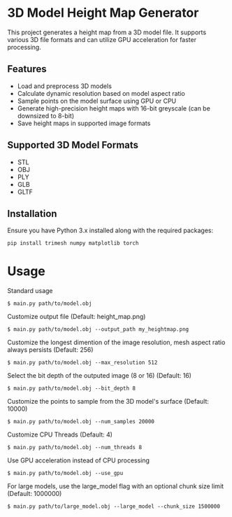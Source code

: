 # 3D Model Height Map Generator

This project generates a height map from a 3D model file. It supports various 3D file formats and can utilize GPU acceleration for faster processing.

## Features

- Load and preprocess 3D models
- Calculate dynamic resolution based on model aspect ratio
- Sample points on the model surface using GPU or CPU
- Generate high-precision height maps with 16-bit greyscale (can be downsized to 8-bit)
- Save height maps in supported image formats

## Supported 3D Model Formats

- STL
- OBJ
- PLY
- GLB
- GLTF

## Installation

Ensure you have Python 3.x installed along with the required packages:

```bash
pip install trimesh numpy matplotlib torch
```

# Usage

Standard usage

    $ main.py path/to/model.obj

Customize output file (Default: height_map.png)

    $ main.py path/to/model.obj --output_path my_heightmap.png

Customize the longest dimention of the image resolution, mesh aspect ratio always persists (Default: 256)

    $ main.py path/to/model.obj --max_resolution 512

Select the bit depth of the outputed image (8 or 16) (Default: 16)

    $ main.py path/to/model.obj --bit_depth 8

Customize the points to sample from the 3D model's surface (Default: 10000)

    $ main.py path/to/model.obj --num_samples 20000
    
Customize CPU Threads (Default: 4)

    $ main.py path/to/model.obj --num_threads 8

Use GPU acceleration instead of CPU processing

    $ main.py path/to/model.obj --use_gpu

For large models, use the large_model flag with an optional chunk size limit (Default: 1000000)

    $ main.py path/to/large_model.obj --large_model --chunk_size 1500000
